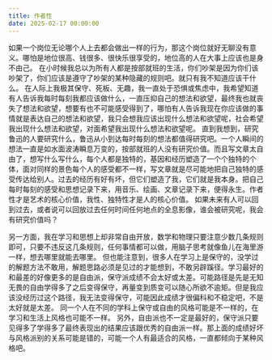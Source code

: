 ```yaml
---
title: 作者性
date: 2025-02-17 00:00:00
---
```

如果一个岗位无论哪个人上去都会做出一样的行为，那这个岗位就好无聊没有意义。哪怕是地位很高、钱很多、很快乐很享受的，地位高的人在大事上应该也是身不由己。
在小时候我总以为所有人都是按部就班的生活，你们吵架是因为你们该吵架了，你们应该是遵守了吵架的某种隐藏的规则吧。就只有我不知道应该干什么。
在人际上我极其保守、死板、无趣，我一直处于恐惧或焦虑中，我希望知道有人告诉我每时每刻我都应该做什么，一直压抑自己的想法和欲望，最终我也就丧失了想法和欲望，想要有也不可能感受得到了，哪怕有人告诉我现在你应该做的事情就是表达自己的想法和欲望，我只会想我应该出现什么想法和欲望呢，社会希望我出现什么想法和欲望，对面希望我出现什么想法和欲望呢。
直到我想到，研究鲁迅的人要研究什么，鲁迅从小到达每时每刻的想法都值得研究吧。一个人瞬间的想法一直是如水面波涛瞬息万变的，按部就班的人没有研究价值。而且写文章太自由了，想写什么写什么，每个人都是独特的，基因和经历塑造了一个个独特的个体，面对同样的景色每个人的感受都不一样，写文章就是尽可能地把自己独特的感受传达给别人。过去的经历有好有坏，但它们塑造了我，它们就是我本身。把自己每时每刻的感受和思想记录下来，用音乐、绘画、文章记录下来，便得永生。作者性才是艺术的核心价值，我性、独特性才是人的核心价值。
如果未来有人可以回到过去，或者说可以回放过去任何时间任何地点的全息影像，谁会被研究呢，我会有研究价值吗？

另一方面，我在学习和思想上却非常自由开放，数学和物理只要注意少数几条规则即可，只要不违反这几条规则，任何事情都可以做，用脑子思考就像鱼儿在海里游一样，想去哪里就能去哪里。
但也能注意到，很多人在学习上是保守的，没学过的解题方法不敢用，解题思路必须是见过的才能想到，不敢另辟蹊径。学习最好的和最差的好像更多的是自由派，保守派成绩不会太好或太差。可能路径是先是无知无畏的自由学得多了之后变得保守，再量变到质变可以随心所欲不逾矩。但是我应该没经历过这个路径，我无法变得保守，可能因此成绩才很偏科和不稳定吧，不是太好就是太差。
同一个人在不同的学科上保守或自由的风格可能是不一样的，在学习和生活上风格也可能不一样。
另外，自由派也不一定是最好的，保守派只要见得多了学得多了最终表现出的结果应该跟优秀的自由派一样。那上面的成绩好坏与风格派别的关系可能是错的，可能一个人有最适合的风格，一直都倾向于某种风格吧。